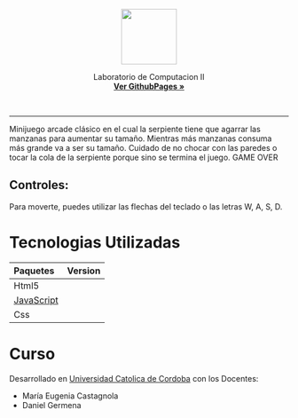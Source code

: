 <p align="center">
  <img src="https://www.pngkey.com/png/full/65-656042_transparent-snake-clip-art-png-cartoon-snake.png" width="100">
  <br />
</p>
 <p align="center">
    Laboratorio de Computacion II
    <br />
    <a href="https://ucc-labcompu2.github.io/proyecto2022-alfazak/"><strong>Ver GithubPages »</strong></a> 
  </p>
</div>
<br/>

---

Minijuego arcade clásico en el cual la serpiente tiene que agarrar las manzanas para aumentar su tamaño. Mientras más manzanas consuma más grande va a ser su tamaño. Cuidado de no chocar con las paredes o tocar la cola de la serpiente porque sino se termina el juego. GAME OVER

## Controles:

Para moverte, puedes utilizar las flechas del teclado o las letras W, A, S, D.

# Tecnologias Utilizadas

| Paquetes | Version |
|:---|:---:|
| Html5| |
| [JavaScript](https://www.javascript.com/)| |
| Css| |

# Curso

Desarrollado en [Universidad Catolica de Cordoba](https://www.ucc.edu.ar/) con los Docentes:
* María Eugenia Castagnola
* Daniel Germena
